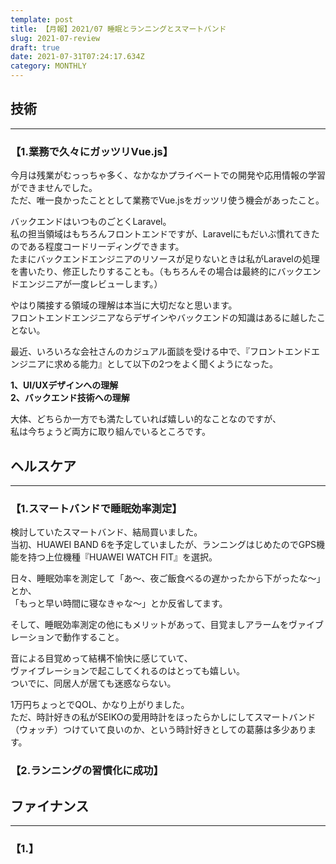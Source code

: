 ```yaml
---
template: post
title: 【月報】2021/07 睡眠とランニングとスマートバンド
slug: 2021-07-review
draft: true
date: 2021-07-31T07:24:17.634Z
category: MONTHLY
---
```

## 技術

- - -

### 【1.業務で久々にガッツリVue.js】  
今月は残業がむっっちゃ多く、なかなかプライベートでの開発や応用情報の学習ができませんでした。  
ただ、唯一良かったこととして業務でVue.jsをガッツリ使う機会があったこと。  

バックエンドはいつものごとくLaravel。  
私の担当領域はもちろんフロントエンドですが、Laravelにもだいぶ慣れてきたのである程度コードリーディングできます。  
たまにバックエンドエンジニアのリソースが足りないときは私がLaravelの処理を書いたり、修正したりすることも。（もちろんその場合は最終的にバックエンドエンジニアが一度レビューします。）  

やはり隣接する領域の理解は本当に大切だなと思います。  
フロントエンドエンジニアならデザインやバックエンドの知識はあるに越したことない。  

最近、いろいろな会社さんのカジュアル面談を受ける中で、『フロントエンドエンジニアに求める能力』として以下の2つをよく聞くようになった。  

**1、UI/UXデザインへの理解**  
**2、バックエンド技術への理解**  

大体、どちらか一方でも満たしていれば嬉しい的なことなのですが、  
私は今ちょうど両方に取り組んでいるところです。　　

## ヘルスケア

- - -

### 【1.スマートバンドで睡眠効率測定】
検討していたスマートバンド、結局買いました。  
当初、HUAWEI BAND 6を予定していましたが、ランニングはじめたのでGPS機能を持つ上位機種『HUAWEI WATCH FIT』を選択。  

日々、睡眠効率を測定して「あ〜、夜ご飯食べるの遅かったから下がったな〜」とか、  
「もっと早い時間に寝なきゃな〜」とか反省してます。  

そして、睡眠効率測定の他にもメリットがあって、目覚ましアラームをヴァイブレーションで動作すること。  

音による目覚めって結構不愉快に感じていて、  
ヴァイブレーションで起こしてくれるのはとっても嬉しい。  
ついでに、同居人が居ても迷惑ならない。　　

1万円ちょっとでQOL、かなり上がりました。  
ただ、時計好きの私がSEIKOの愛用時計をほったらかしにしてスマートバンド（ウォッチ）つけていて良いのか、という時計好きとしての葛藤は多少あります。  

### 【2.ランニングの習慣化に成功】



## ファイナンス

- - -

### 【1.】
